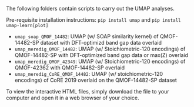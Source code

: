 The following folders contain scripts to carry out the UMAP analyses.

Pre-requisite installation instructions: `pip install umap` and `pip install umap-learn[plot]`

- `umap_soap_QMOF_14482`: UMAP (w/ SOAP similarity kernel) of QMOF-14482-SP dataset with DFT-optimizd band gap data overlaid
- `umap_meredig_QMOF_14482`: UMAP (w/ Stoichiometric-120 encodings) of QMOF-14482-SP with DFT-optimized band gap data or max(Z) overlaid
- `umap_meredig_QMOF_42349`: UMAP (w/ Stoichiometric-120 encodings) of QMOF-42362 with QMOF-14482-SP overlaid
- `umap_meredig_CoRE_QMOF_14482`: UMAP (w/ stoichiometric-120 encodings) of CoRE 2019 overlaid on the QMOF-14482-SP dataset 

To view the interactive HTML files, simply download the file to your computer and open it in a web browser of your choice.
